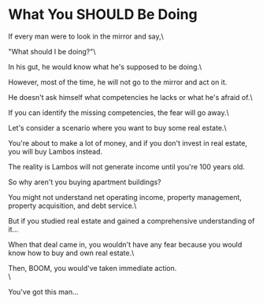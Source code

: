# What You SHOULD Be Doing

If every man were to look in the mirror and say,\


"What should I be doing?"\


In his gut, he would know what he's supposed to be doing.\


However, most of the time, he will not go to the mirror and act on it.



He doesn't ask himself what competencies he lacks or what he's afraid of.\


If you can identify the missing competencies, the fear will go away.\


Let's consider a scenario where you want to buy some real estate.\


You're about to make a lot of money, and if you don't invest in real estate, you will buy Lambos instead.



The reality is Lambos will not generate income until you're 100 years old.



So why aren't you buying apartment buildings?



You might not understand net operating income, property management, property acquisition, and debt service.\


But if you studied real estate and gained a comprehensive understanding of it…



When that deal came in, you wouldn't have any fear because you would know how to buy and own real estate.\


Then, BOOM, you would've taken immediate action.\
\


You've got this man...

